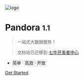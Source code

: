 ![logo](_media/icon.png)

# Pandora <small>1.1</small>

> 一站式大数据服务！

> 文档站已迁移到 [七牛开发者中心](https://developer.qiniu.com/insight)
 
- 简单 · 高效 · 开放 

[Get Started](#Pandora)

